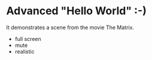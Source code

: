 # Advanced "Hello World" :-)
It demonstrates a scene from the movie The Matrix.

* full screen
* mute
* realistic
